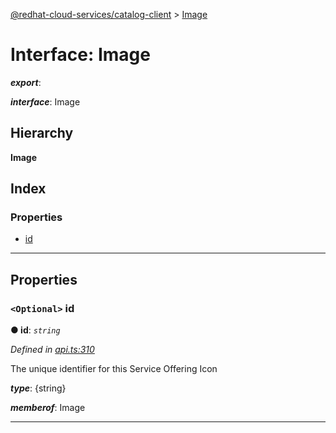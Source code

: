 [@redhat-cloud-services/catalog-client](../README.md) > [Image](../interfaces/image.md)

# Interface: Image

*__export__*: 

*__interface__*: Image

## Hierarchy

**Image**

## Index

### Properties

* [id](image.md#id)

---

## Properties

<a id="id"></a>

### `<Optional>` id

**● id**: *`string`*

*Defined in [api.ts:310](https://github.com/RedHatInsights/javascript-clients/blob/master/packages/catalog/api.ts#L310)*

The unique identifier for this Service Offering Icon

*__type__*: {string}

*__memberof__*: Image

___

